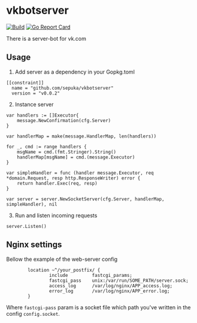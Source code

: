 # vkbotserver
[![Build](https://circleci.com/gh/Sepuka/vkbotserver.svg?style=svg)](https://github.com/Sepuka/vkbotserver)
[![Go Report Card](https://goreportcard.com/badge/github.com/Sepuka/vkbotserver)](https://goreportcard.com/report/github.com/Sepuka/vkbotserver)

There is a server-bot for vk.com

## Usage
1. Add server as a dependency in your Gopkg.toml

```
[[constraint]]
  name = "github.com/sepuka/vkbotserver"
  version = "v0.0.2"
```

2. Instance server

```
var handlers := []Executor{
    message.NewConfirmation(cfg.Server)
}

var handlerMap = make(message.HandlerMap, len(handlers))

for _, cmd := range handlers {
    msgName = cmd.(fmt.Stringer).String()
    handlerMap[msgName] = cmd.(message.Executor)
}

var simpleHandler = func (handler message.Executor, req *domain.Request, resp http.ResponseWriter) error {
    return handler.Exec(req, resp)
}

var server = server.NewSocketServer(cfg.Server, handlerMap, simpleHandler), nil
```

3. Run and listen incoming requests

```
server.Listen()
```

## Nginx settings

Bellow the example of the web-server config

```
        location ~^/your_postfix/ {
                include         fastcgi_params;
                fastcgi_pass    unix:/var/run/SOME_PATH/server.sock;
                access_log      /var/log/nginx/APP_access.log;
                error_log       /var/log/nginx/APP_error.log;
        }
```

Where `fastcgi-pass` param is a socket file which path you've written in the config `config.socket`.